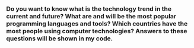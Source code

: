 ### Do you want to know what is the technology trend in the current and future? What are and will be the most popular programming languages and tools? Which countries have the most people using computer technologies? Answers to these questions will be shown in my code.
